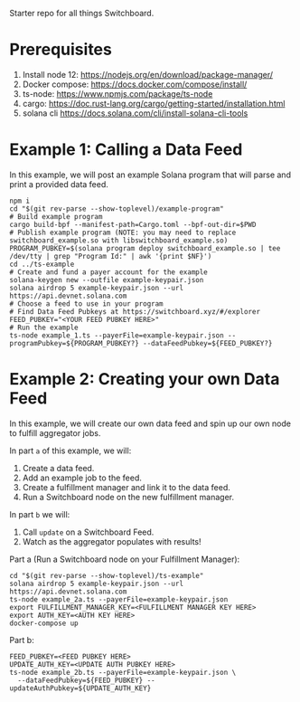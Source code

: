 Starter repo for all things Switchboard.

# Prerequisites
1. Install node 12: https://nodejs.org/en/download/package-manager/
1. Docker compose: https://docs.docker.com/compose/install/
1. ts-node: https://www.npmjs.com/package/ts-node
1. cargo: https://doc.rust-lang.org/cargo/getting-started/installation.html
1. solana cli https://docs.solana.com/cli/install-solana-cli-tools

# Example 1: Calling a Data Feed

In this example, we will post an example Solana program that will parse and
print a provided data feed.

```
npm i
cd "$(git rev-parse --show-toplevel)/example-program"
# Build example program
cargo build-bpf --manifest-path=Cargo.toml --bpf-out-dir=$PWD
# Publish example program (NOTE: you may need to replace switchboard_example.so with libswitchboard_example.so)
PROGRAM_PUBKEY=$(solana program deploy switchboard_example.so | tee /dev/tty | grep "Program Id:" | awk '{print $NF}')
cd ../ts-example
# Create and fund a payer account for the example
solana-keygen new --outfile example-keypair.json
solana airdrop 5 example-keypair.json --url https://api.devnet.solana.com
# Choose a feed to use in your program
# Find Data Feed Pubkeys at https://switchboard.xyz/#/explorer
FEED_PUBKEY="<YOUR FEED PUBKEY HERE>"
# Run the example
ts-node example_1.ts --payerFile=example-keypair.json --programPubkey=${PROGRAM_PUBKEY?} --dataFeedPubkey=${FEED_PUBKEY?}
```

# Example 2: Creating your own Data Feed

In this example, we will create our own data feed and spin up our own node to
fulfill aggregator jobs.

In part `a` of this example, we will:
1. Create a data feed.
1. Add an example job to the feed.
1. Create a fulfillment manager and link it to the data feed.
1. Run a Switchboard node on the new fulfillment manager.

In part `b` we will:
1. Call `update` on a Switchboard Feed.
1. Watch as the aggregator populates with results!

Part a (Run a Switchboard node on your Fulfillment Manager):
```
cd "$(git rev-parse --show-toplevel)/ts-example"
solana airdrop 5 example-keypair.json --url https://api.devnet.solana.com
ts-node example_2a.ts --payerFile=example-keypair.json
export FULFILLMENT_MANAGER_KEY=<FULFILLMENT MANAGER KEY HERE>
export AUTH_KEY=<AUTH KEY HERE>
docker-compose up
```

Part b:
```
FEED_PUBKEY=<FEED PUBKEY HERE>
UPDATE_AUTH_KEY=<UPDATE AUTH PUBKEY HERE>
ts-node example_2b.ts --payerFile=example-keypair.json \
  --dataFeedPubkey=${FEED_PUBKEY} --updateAuthPubkey=${UPDATE_AUTH_KEY}
```
